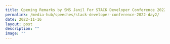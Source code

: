 ```yaml
---
title: Opening Remarks by SMS Janil For STACK Developer Conference 2022
permalink: /media-hub/speeches/stack-developer-conference-2022-day2/
date: 2022-11-16
layout: post
description: ""
image: ""
---
```

